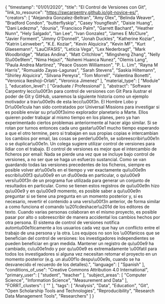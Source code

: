 {
    "timestamp": "01/01/2020",
    "title": "El Control de Versiones con Git",
    "link_to_resource": "https://swcarpentry.github.io/git-novice-es/",
    "creators": [
        "Alejandra Gonzalez-Beltran",
        "Amy Olex",
        "Belinda Weaver",
        "Bradford Condon",
        "butterflyskip",
        "Casey Youngflesh",
        "Daisie Huang",
        "Dani Ledezma",
        "dounia",
        "Francisco Palm",
        "Garrett Bachant",
        "Heather Nunn",
        "Hely Salgado",
        "Ian Lee",
        "Ivan Gonzalez",
        "James E McClure",
        "Javier Forment",
        "Jimmy O'Donnell",
        "Jonah Duckles",
        "Katherine Koziar",
        "Katrin Leinweber",
        "K.E. Koziar",
        "Kevin Alquicira",
        "Kevin MF",
        "Kurt Glaesemann",
        "LauCIFASIS",
        "Leticia Vega",
        "Lex Nederbragt",
        "Mark Woodbridge",
        "Matias Andina",
        "Matt Critchlow",
        "Mingsheng Zhang",
        "Nelly S\u00e9lem",
        "Nima Hejazi",
        "Nohemi Huanca Nunez",
        "Olemis Lang",
        "Paula Andrea Martinez",
        "Peace Ossom Williamson",
        "P. L. Lim",
        "Rayna M Harris",
        "Romualdo Zayas-Lagunas",
        "Sarah Stevens",
        "Saskia Hiltemann",
        "Shirley Alquicira",
        "Silvana Pereyra",
        "Tom Morrell",
        "Valentina Bonetti",
        "Veronica Ikeshoji-Orlati",
        "Veronica Jimenez"
    ],
    "material_type": [
        "Module"
    ],
    "education_level": [
        "Graduate / Professional"
    ],
    "abstract": "Software Carpentry lecci\u00f3n para control de versiones con Git Para ilustrar el poder de Git y GitHub, usaremos la siguiente historia como un ejemplo motivador a trav\u00e9s de esta lecci\u00f3n. El Hombre Lobo y Dr\u00e1cula han sido contratados por Universal Missions para investigar si es posible enviar su pr\u00f3ximo explorador planetario a Marte. Ellos quieren poder trabajar al mismo tiempo en los planes, pero ya han experimentado ciertos problemas anteriormente al hacer algo similar. Si se rotan por turnos entonces cada uno gastar\u00e1 mucho tiempo esperando a que el otro termine, pero si trabajan en sus propias copias e intercambian los cambios por email, las cosas se perder\u00e1n, se sobreescribir\u00e1n o se duplicar\u00e1n. Un colega sugiere utilizar control de versiones para lidiar con el trabajo. El control de versiones es mejor que el intercambio de ficheros por email: Nada se pierde una vez que se incluye bajo control de versiones, a no ser que se haga un esfuerzo sustancial. Como se van guardando todas las versiones precedentes de los ficheros, siempre es posible volver atr\u00e1s en el tiempo y ver exactamente qui\u00e9n escribi\u00f3 qu\u00e9 en un d\u00eda en particular, o qu\u00e9 versi\u00f3n de un programa fue utilizada para generar un conjunto de resultados en particular. Como se tienen estos registros de qui\u00e9n hizo qu\u00e9 y en qu\u00e9 momento, es posible saber a qui\u00e9n preguntar si se tiene una pregunta en un momento posterior y, si es necesario, revertir el contenido a una versi\u00f3n anterior, de forma similar a como funciona el comando \u201cdeshacer\u201d de los editores de texto. Cuando varias personas colaboran en el mismo proyecto, es posible pasar por alto o sobreescribir de manera accidental los cambios hechos por otra persona. El sistema de control de versiones notifica autom\u00e1ticamente a los usuarios cada vez que hay un conflicto entre el trabajo de una persona y la otra. Los equipos no son los \u00fanicos que se benefician del control de versiones: los investigadores independientes se pueden beneficiar en gran medida. Mantener un registro de qu\u00e9 ha cambiado, cu\u00e1ndo y por qu\u00e9 es extremadamente \u00fatil para todos los investigadores si alguna vez necesitan retomar el proyecto en un momento posterior (e.g. un a\u00f1o despu\u00e9s, cuando se ha desvanecido el recuerdo de los detalles).",
    "language": [
        "Spanish"
    ],
    "conditions_of_use": "Creative Commons Attribution 4.0 International",
    "primary_user": [
        "student",
        "teacher"
    ],
    "subject_areas": [
        "Computer Science",
        "Information Science",
        "Measurement and Data"
    ],
    "FORRT_clusters": [
        ""
    ],
    "tags": [
        "Analysis",
        "Data",
        "Education",
        "Git",
        "Open Scholarship Tools and Technologies",
        "Reproducibility",
        "Research Data Management Tools",
        "Researchers"
    ]
}